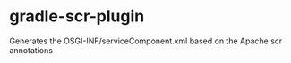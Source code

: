 gradle-scr-plugin
=================

Generates the OSGI-INF/serviceComponent.xml based on the Apache scr annotations
